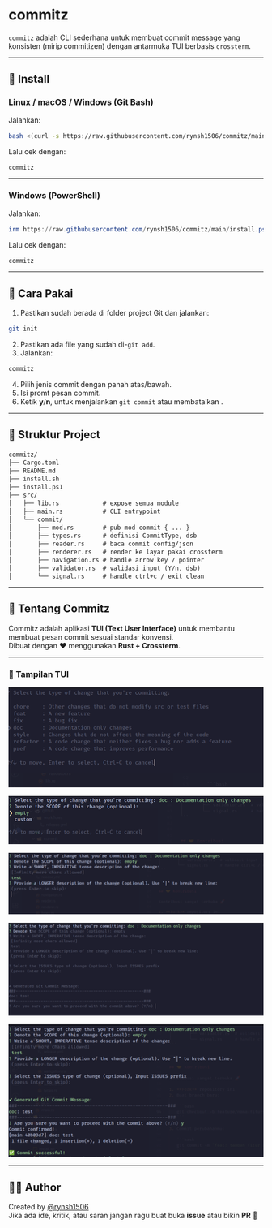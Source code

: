 # commitz

`commitz` adalah CLI sederhana untuk membuat commit message yang konsisten (mirip commitizen) dengan antarmuka TUI berbasis `crossterm`.

---

## 🚀 Install

### Linux / macOS / Windows (Git Bash)

Jalankan:

```bash
bash <(curl -s https://raw.githubusercontent.com/rynsh1506/commitz/main/install.sh)
```

Lalu cek dengan:

```bash
commitz
```

---

### Windows (PowerShell)

Jalankan:

```powershell
irm https://raw.githubusercontent.com/rynsh1506/commitz/main/install.ps1 | iex
```

Lalu cek dengan:

```powershell
commitz
```

---

## 📝 Cara Pakai

1. Pastikan sudah berada di folder project Git dan jalankan:

```bash
git init

```

2. Pastikan ada file yang sudah di-`git add`.
3. Jalankan:

```bash
commitz
```

4. Pilih jenis commit dengan panah atas/bawah.
5. Isi promt pesan commit.
6. Ketik **y**/**n**, untuk menjalankan `git commit` atau membatalkan .

---

## 📂 Struktur Project

```
commitz/
├── Cargo.toml
├── README.md
├── install.sh
├── install.ps1
├── src/
│   ├── lib.rs            # expose semua module
│   ├── main.rs           # CLI entrypoint
│   └── commit/
│       ├── mod.rs        # pub mod commit { ... }
│       ├── types.rs      # definisi CommitType, dsb
│       ├── reader.rs     # baca commit config/json
│       ├── renderer.rs   # render ke layar pakai crossterm
│       ├── navigation.rs # handle arrow key / pointer
│       ├── validator.rs  # validasi input (Y/n, dsb)
│       └── signal.rs     # handle ctrl+c / exit clean
```

---

## 🤝 Tentang Commitz

Commitz adalah aplikasi **TUI (Text User Interface)** untuk membantu membuat pesan commit sesuai standar konvensi.  
Dibuat dengan ❤️ menggunakan **Rust + Crossterm**.

---

### 📸 Tampilan TUI

![Tampilan Commitz](assets/ss1.png)

![Tampilan Commitz](assets/ss2.png)

![Tampilan Commitz](assets/ss3.png)

![Tampilan Commitz](assets/ss4.png)

![Tampilan Commitz](assets/ss5.png)

---

## 👨‍💻 Author

Created by [@rynsh1506](https://github.com/rynsh1506)  
Jika ada ide, kritik, atau saran jangan ragu buat buka **issue** atau bikin **PR** 🚀
